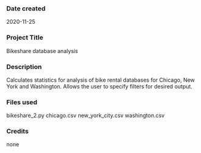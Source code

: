 ### Date created
2020-11-25

### Project Title
Bikeshare database analysis

### Description
Calculates statistics for analysis of bike rental databases for Chicago, New York and Washington.
Allows the user to specify filters for desired output.

### Files used
bikeshare_2.py
chicago.csv
new_york_city.csv
washington.csv

### Credits
none

